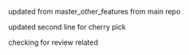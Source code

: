 updated from master_other_features from main repo


updated second line for cherry pick

checking for review related